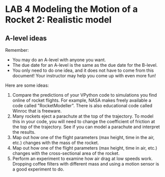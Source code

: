 # LAB 4 Modeling the Motion of a Rocket 2: Realistic model
## A-level ideas

Remember:

-   You may do an A-level with anyone you want.
-   The due date for an A-level is the same as the due date for the B-level.
-   You only need to do one idea, and it does not have to come from this
    document! Your instructor may help you come up with even more fun!

Here are some ideas:

1.  Compare the predictions of your VPython code to simulations you find
    online of rocket flights. For example, NASA makes freely available a
    code called "RocketModeller". There is also educational code called
    Winroc that is freeware.
2.  Many rockets eject a parachute at the top of the trajectory. To
    model this in your code, you will need to change the coefficient of
    friction at the top of the trajectory. See if you can model a
    parachute and interpret the results.
3.  Map out how one of the flight parameters (max height, time in the
    air, etc.) changes with the mass of the rocket.
4.  Map out how one of the flight parameters (max height, time in air,
    etc.) changes with the cross-sectional area of the rocket.
5.  Perform an experiment to examine how air drag at low speeds work.
    Dropping coffee filters with different mass and using a motion
    sensor is a good experiment to do.
